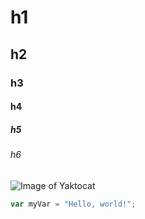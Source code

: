 # h1 
## h2
### h3
#### h4
##### h5
###### h6

![Image of Yaktocat](https://octodex.github.com/images/yaktocat.png)


``` javascript
var myVar = "Hello, world!";
```
